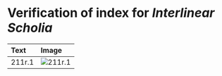 # Verification of index for *Interlinear Scholia*

| Text     | Image     |
| :------------- | :------------- |
| 211r.1 | ![211r.1](http://www.homermultitext.org/iipsrv?OBJ=IIP,1.0&FIF=/project/homer/pyramidal/VenA/VA211RN-0382.tif&RGN=0.4842,0.5978,0.07369,0.01176&WID=800&CVT=JPEG) |

